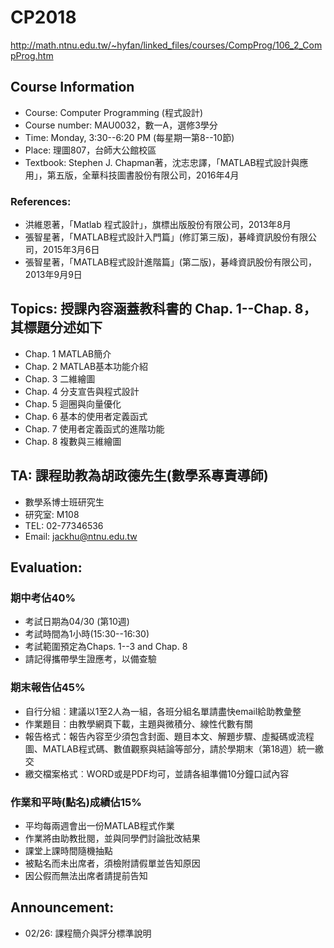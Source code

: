# CP2018
http://math.ntnu.edu.tw/~hyfan/linked_files/courses/CompProg/106_2_CompProg.htm

## Course Information
+ Course: Computer Programming (程式設計)
+ Course number: MAU0032，數一A，選修3學分
+ Time: Monday, 3:30--6:20 PM (每星期一第8--10節)
+ Place: 理圖807，台師大公館校區
+ Textbook: Stephen J. Chapman著，沈志忠譯，「MATLAB程式設計與應用」，第五版，全華科技圖書股份有限公司，2016年4月
### References:
+ 洪維恩著，「Matlab 程式設計」，旗標出版股份有限公司，2013年8月
+ 張智星著，「MATLAB程式設計入門篇」(修訂第三版)，碁峰資訊股份有限公司，2015年3月6日
+ 張智星著，「MATLAB程式設計進階篇」(第二版)，碁峰資訊股份有限公司，2013年9月9日

## Topics: 授課內容涵蓋教科書的 Chap. 1--Chap. 8，其標題分述如下
+ Chap. 1  MATLAB簡介
+ Chap. 2  MATLAB基本功能介紹
+ Chap. 3  二維繪圖
+ Chap. 4  分支宣告與程式設計
+ Chap. 5  迴圈與向量優化
+ Chap. 6  基本的使用者定義函式
+ Chap. 7  使用者定義函式的進階功能
+ Chap. 8  複數與三維繪圖

## TA: 課程助教為胡政德先生(數學系專責導師)
- 數學系博士班研究生
- 研究室: M108
- TEL: 02-77346536
- Email: jackhu@ntnu.edu.tw

## Evaluation:
### 期中考佔40%
+ 考試日期為04/30 (第10週)
+ 考試時間為1小時(15:30--16:30)
+ 考試範圍預定為Chaps. 1--3 and Chap. 8
+ 請記得攜帶學生證應考，以備查驗

### 期末報告佔45%
+ 自行分組︰建議以1至2人為一組，各班分組名單請盡快email給助教彙整
+ 作業題目︰由教學網頁下載，主題與微積分、線性代數有關
+ 報告格式：報告內容至少須包含封面、題目本文、解題步驟、虛擬碼或流程圖、MATLAB程式碼、數值觀察與結論等部分，請於學期末（第18週）統一繳交
+ 繳交檔案格式︰WORD或是PDF均可，並請各組準備10分鐘口試內容

### 作業和平時(點名)成績佔15%
+ 平均每兩週會出一份MATLAB程式作業
+ 作業將由助教批閱，並與同學們討論批改結果
+ 課堂上課時間隨機抽點
+ 被點名而未出席者，須檢附請假單並告知原因
+ 因公假而無法出席者請提前告知

## Announcement:
+ 02/26: 課程簡介與評分標準說明
